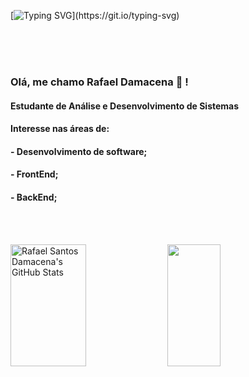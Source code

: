 

[![Typing SVG](https://readme-typing-svg.herokuapp.com/?color=00bfbf&size=20&center=true&vCenter=true&width=1000&lines=Seja+bem+vindo!)](https://git.io/typing-svg) 

<br> <br> <br>
###  Olá, me chamo Rafael Damacena 👋 ! <br>
#### Estudante de Análise e Desenvolvimento de Sistemas <br>
#### Interesse nas áreas de: <br>
####  - Desenvolvimento de software; <br> 
####  - FrontEnd; <br>
####  - BackEnd; <br>
<br> <br>


<div>  
  <img width="49%" height="195px" src="https://github-readme-stats.vercel.app/api?username=rafaelsdamacena&show_icons=true&theme=radical" alt="Rafael Santos Damacena's GitHub Stats" /> 
  <img width="41%" height="195px" src="https://github-readme-stats.vercel.app/api/top-langs/?username=rafaelsdamacena&layout=compact&hide_border=true&title_color=00bfbf&text_color=00bfbf&bg_color=0d1117" />
</div>
<br> <br>


